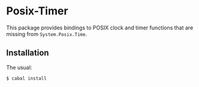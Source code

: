 Posix-Timer
===========
This package provides bindings to POSIX clock and timer functions
that are missing from `System.Posix.Time`.

Installation
------------
The usual:

	$ cabal install

